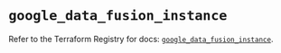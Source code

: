 # `google_data_fusion_instance`

Refer to the Terraform Registry for docs: [`google_data_fusion_instance`](https://registry.terraform.io/providers/hashicorp/google/6.49.3/docs/resources/data_fusion_instance).
